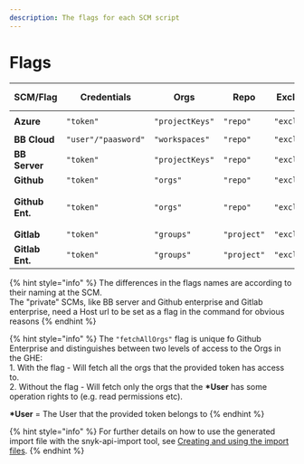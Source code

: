 ```yaml
---
description: The flags for each SCM script
---
```


# Flags



| **SCM/Flag**    | **Credentials**     | **Orgs**        | **Repo**    | **Exclusion File Path** | **Json** | **Skip Snyk monitored repos** | **Import file folder path** | **Repo type for import file** | **Additional flags**                            |
| --------------- | ------------------- | --------------- | ----------- | ----------------------- | -------- | ----------------------------- | --------------------------- | ----------------------------- | ----------------------------------------------- |
| **Azure**       | `"token"`           | `"projectKeys"` | `"repo"`    | `"exclusionFilePath"`   | `"json"` | `"skipSnykMonitoredRepos"`    | `"importConfDir"`           | `"importFileRepoType"`        | `"org" [required]`                              |
| **BB Cloud**    | `"user"/"paasword"` | `"workspaces"`  | `"repo"`    | `"exclusionFilePath"`   | `"json"` | `"skipSnykMonitoredRepos"`    | `"importConfDir"`           | `"importFileRepoType"`        |                                                 |
| **BB Server**   | `"token"`           | `"projectKeys"` | `"repo"`    | `"exclusionFilePath"`   | `"json"` | `"skipSnykMonitoredRepos"`    | `"importConfDir"`           | `"importFileRepoType"`        | `"url" [required]`                              |
| **Github**      | `"token"`           | `"orgs"`        | `"repo"`    | `"exclusionFilePath"`   | `"json"` | `"skipSnykMonitoredRepos"`    | `"importConfDir"`           | `"importFileRepoType"`        |                                                 |
| **Github Ent.** | `"token"`           | `"orgs"`        | `"repo"`    | `"exclusionFilePath"`   | `"json"` | `"skipSnykMonitoredRepos"`    | `"importConfDir"`           | `"importFileRepoType"`        | `"url" [required], "fetchAllOrgs" [optional]**` |
| **Gitlab**      | `"token"`           | `"groups"`      | `"project"` | `"exclusionFilePath"`   | `"json"` | `"skipSnykMonitoredRepos"`    | `"importConfDir"`           | `"importFileRepoType"`        | ``                                              |
| **Gitlab Ent.** | `"token"`           | `"groups"`      | `"project"` | `"exclusionFilePath"`   | `"json"` | `"skipSnykMonitoredRepos"`    | `"importConfDir"`           | `"importFileRepoType"`        | `"url" [required]`                              |

{% hint style="info" %}
The differences in the flags names are according to their naming at the SCM. \
The "private" SCMs, like BB server and Github enterprise and Gitlab enterprise, need a Host url to be set as a flag in the command for obvious reasons
{% endhint %}

{% hint style="info" %}
The `"fetchAllOrgs"` flag is unique fo Github Enterprise and distinguishes between two levels of access to the Orgs in the GHE:\
1\. With the flag - Will fetch all the orgs that the provided token has access to.\
2\. Without the flag - Will fetch only the orgs that the **\*User** has some operation rights to (e.g. read permissions etc).

**\*User** = The User that the provided token belongs to
{% endhint %}

{% hint style="info" %}
For further details on how to use the generated import file with the snyk-api-import tool, see [Creating and using the import files](creating-and-using-the-import-files.md).
{% endhint %}
